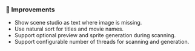 ### 🎨 Improvements
* Show scene studio as text where image is missing.
* Use natural sort for titles and movie names.
* Support optional preview and sprite generation during scanning.
* Support configurable number of threads for scanning and generation.
